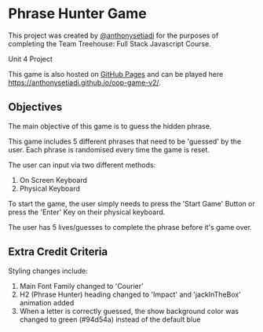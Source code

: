 # Phrase Hunter Game
This project was created by [@anthonysetiadi](https://github.com/anthonysetiadi) for the purposes of completing the Team Treehouse: Full Stack Javascript Course.

Unit 4 Project

This game is also hosted on [GitHub Pages](https://docs.github.com/en/pages) and can be played here https://anthonysetiadi.github.io/oop-game-v2/. 

## Objectives
The main objective of this game is to guess the hidden phrase.

This game includes 5 different phrases that need to be 'guessed' by the user. Each phrase is randomised every time the game is reset.

The user can input via two different methods:
1. On Screen Keyboard
2. Physical Keyboard

To start the game, the user simply needs to press the 'Start Game' Button or press the 'Enter' Key on their physical keyboard.

The user has 5 lives/guesses to complete the phrase before it's game over.

## Extra Credit Criteria
Styling changes include:
1. Main Font Family changed to 'Courier'
2. H2 (Phrase Hunter) heading changed to 'Impact' and 'jackInTheBox' animation added
3. When a letter is correctly guessed, the show background color was changed to green (#94d54a) instead of the default blue
